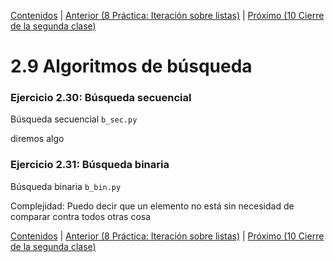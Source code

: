 [Contenidos](../Contenidos.md) \| [Anterior (8 Práctica: Iteración sobre listas)](08_Algo_IteradoresLista.md) \| [Próximo (10 Cierre de la segunda clase)](10_CierreClase.md)

# 2.9 Algoritmos de búsqueda


### Ejercicio 2.30: Búsqueda secuencial

Búsqueda secuencial `b_sec.py`

diremos algo

### Ejercicio 2.31: Búsqueda binaria

Búsqueda binaria `b_bin.py`

Complejidad: Puedo decir que un elemento no está sin necesidad de comparar contra todos
otras cosa



[Contenidos](../Contenidos.md) \| [Anterior (8 Práctica: Iteración sobre listas)](08_Algo_IteradoresLista.md) \| [Próximo (10 Cierre de la segunda clase)](10_CierreClase.md)

